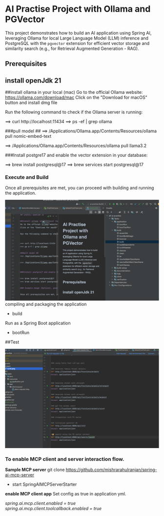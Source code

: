 # AI Practise Project with Ollama and PGVector

This project demonstrates how to build an AI application using Spring AI, leveraging Ollama for local Large Language Model (LLM) inference and PostgreSQL with the `pgvector` extension for efficient vector storage and similarity search (e.g., for Retrieval Augmented Generation - RAG).

## Prerequisites

## install openJdk 21

##install ollama in your local (mac)
Go to the official Ollama website: https://ollama.com/download/mac
Click on the "Download for macOS" button and install dmg file 

Run the following command to check if the Ollama server is running:


==> curl http://localhost:11434
==> ps -ef | grep ollama

###pull model ##
==> /Applications/Ollama.app/Contents/Resources/ollama pull nomic-embed-text

==> /Applications/Ollama.app/Contents/Resources/ollama pull llama3.2


###Install postgre17 and enable the vector extension in your database:

==> brew install postgresql@17
==> brew services start postgresql@17

### Execute and Build

Once all prerequisites are met, you can proceed with building and running the application.

![](images/build.jpeg)
compiling and packaging the application
- build 

Run as a Spring Boot application
- bootRun

##Test

![](images/test.jpeg)


### To enable MCP client and server interaction flow.

**Sample MCP server**
git clone https://github.com/mishrarahulranjan/spring-ai-mcp-server
- start SpringAIMCPServerStarter

**enable MCP client app**
Set config as true in application yml.

_spring.ai.mcp.client.enabled = true
spring.ai.mcp.client.toolcallback.enabled = true_




